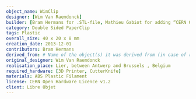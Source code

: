```yaml
---
object_name: WimClip
designer: [Wim Van Raemdonck]
builder: [Bram Hermans for .STL-file, Mathieu Gabiot for adding “CERN OHL” on the WimClip]  
category: Double Sided PaperClip
tags: Plastic
overall_size: 40 x 20 x 8 mm
creation_date: 2013-12-01
contributors: Bram Hermans
derived_from: # Name of the object(s) it was derived from (in case of remixes)
original_designer: Wim Van Raemdonck
realisation_place: Lier, between Antwerp and Brussels , Belgium
required_hardware: [3D Printer, CutterKnife]
materials: ABS Plastic Filament
license: ﻿CERN Open Hardware Licence v1.2
client: Libre Objet
---
```

